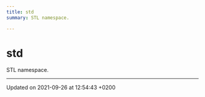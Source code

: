 ```yaml
---
title: std
summary: STL namespace. 

---
```


# std

STL namespace. 






-------------------------------

Updated on 2021-09-26 at 12:54:43 +0200